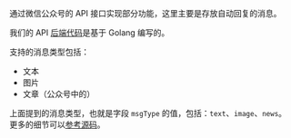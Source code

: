 通过微信公众号的 API 接口实现部分功能，这里主要是存放自动回复的消息。

我们的 API [后端代码](https://github.com/jenkins-zh/wechat-backend)是基于 Golang 编写的。

支持的消息类型包括：

* 文本
* 图片
* 文章（公众号中的）

上面提到的消息类型，也就是字段 `msgType` 的值，包括：`text`、`image`、`news`。
更多的细节可以[参考源码](https://github.com/jenkins-zh/wechat-backend/blob/master/pkg/reply/core.go)。

